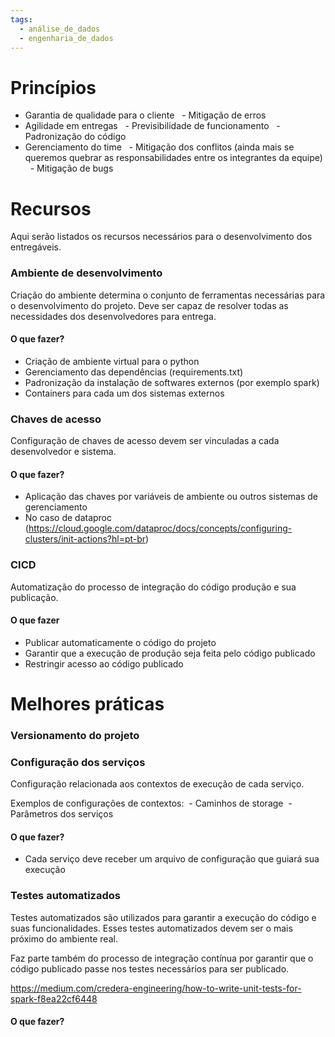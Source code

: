 ```yaml
---
tags:
  - análise_de_dados
  - engenharia_de_dados
---
```

# Princípios  

- Garantia de qualidade para o cliente
  - Mitigação de erros
- Agilidade em entregas
  - Previsibilidade de funcionamento
  - Padronização do código
- Gerenciamento do time
  - Mitigação dos conflitos (ainda mais se queremos quebrar as responsabilidades entre os integrantes da equipe)
  - Mitigação de bugs

# Recursos

Aqui serão listados os recursos necessários para o desenvolvimento dos entregáveis.

### Ambiente de desenvolvimento

Criação do ambiente determina o conjunto de ferramentas necessárias para o desenvolvimento do projeto. Deve ser capaz de resolver todas as necessidades dos desenvolvedores para entrega.

#### O que fazer?

- Criação de ambiente virtual para o python
- Gerenciamento das dependências (requirements.txt)
- Padronização da instalação de softwares externos (por exemplo spark)
- Containers para cada um dos sistemas externos

### Chaves de acesso

Configuração de chaves de acesso devem ser vinculadas a cada desenvolvedor e sistema.

#### O que fazer?

- Aplicação das chaves por variáveis de ambiente ou outros sistemas de gerenciamento
- No caso de dataproc (https://cloud.google.com/dataproc/docs/concepts/configuring-clusters/init-actions?hl=pt-br)

### CICD
Automatização do processo de integração do código produção e sua publicação.

#### O que fazer

- Publicar automaticamente o código do projeto
- Garantir que a execução de produção seja feita pelo código publicado
- Restringir acesso ao código publicado

# Melhores práticas

### Versionamento do projeto

### Configuração dos serviços

Configuração relacionada aos contextos de execução de cada serviço.

Exemplos de configurações de contextos:
 - Caminhos de storage
 - Parâmetros dos serviços

#### O que fazer?

- Cada serviço deve receber um arquivo de configuração que guiará sua execução

### Testes automatizados

Testes automatizados são utilizados para garantir a execução do código e suas funcionalidades.
Esses testes automatizados devem ser o mais próximo do ambiente real.

Faz parte também do processo de integração contínua por garantir que o código publicado passe nos testes necessários para ser publicado.

https://medium.com/credera-engineering/how-to-write-unit-tests-for-spark-f8ea22cf6448

#### O que fazer?